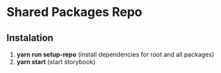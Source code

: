 
# Shared Packages Repo

## Instalation

1. **yarn run setup-repo** (install dependencies for root and all packages)
2. **yarn start** (start storybook)